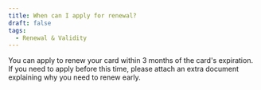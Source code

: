 ```yaml
---
title: When can I apply for renewal?
draft: false
tags:
  - Renewal & Validity
---
```

You can apply to renew your card within 3 months of the card's expiration. If you need to apply before this time, please attach an extra document explaining why you need to renew early.